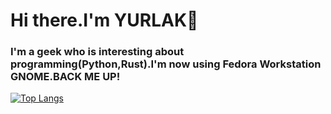 # Hi there.I'm YURLAK👋

### I'm a geek who is interesting about programming(Python,Rust).I'm now using Fedora Workstation GNOME.BACK ME UP!

[![Top Langs](https://github-readme-stats.vercel.app/api/top-langs/?username=YURLAK&layout=compact&theme=dark)](https://github.com/anuraghazra/github-readme-stats)
